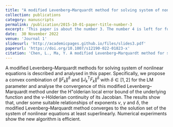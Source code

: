```yaml
---
title: "A modified Levenberg–Marquardt method for solving system of nonlinear equations"
collection: publications
category: manuscripts
permalink: /publication/2015-10-01-paper-title-number-3
excerpt: 'This paper is about the number 3. The number 4 is left for future work.'
date:  30 November 2022
venue: 'Journal 1'
slidesurl: 'http://academicpages.github.io/files/slides3.pdf'
paperurl: 'https://doi.org/10.1007/s12190-022-01823-x'
citation: 'Chen, L., Ma, Y. A modified Levenberg–Marquardt method for solving system of nonlinear equations. J. Appl. Math. Comput. 69, 2019–2040 (2023). DOI: 10.1007/s12190-022-01823-x'
---
```


A modified Levenberg–Marquardt methods for solving system of nonlinear equations is described and analysed in this paper. Specifically, we propose a convex combination of $\|F_k\|^{\delta}$ and $\|J_k^{\mathrm{T}} F_k\|^{\delta}$ with $\delta\in[1,2]$ for the LM parameter and analyse the convergence of this modified Levenberg–Marquardt method under the H\"olderian local error bound of the underlying function and the v-Hölderian continuity of its Jacobian. The results show that, under some suitable relationships of exponents $v$, $\gamma$ and $\delta$, the modified Levenberg–Marquardt method converges to the solution set of the system of nonlinear equations at least superlinearly. Numerical experiments show the new algorithm is efficient.

